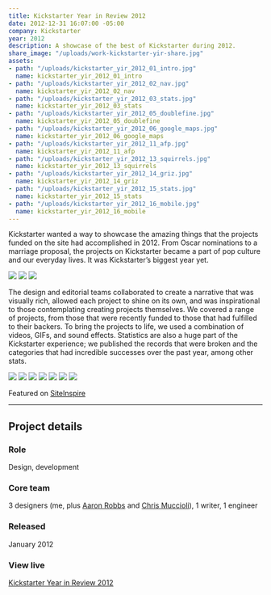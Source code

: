 ```yaml
---
title: Kickstarter Year in Review 2012
date: 2012-12-31 16:07:00 -05:00
company: Kickstarter
year: 2012
description: A showcase of the best of Kickstarter during 2012.
share_image: "/uploads/work-kickstarter-yir-share.jpg"
assets:
- path: "/uploads/kickstarter_yir_2012_01_intro.jpg"
  name: kickstarter_yir_2012_01_intro
- path: "/uploads/kickstarter_yir_2012_02_nav.jpg"
  name: kickstarter_yir_2012_02_nav
- path: "/uploads/kickstarter_yir_2012_03_stats.jpg"
  name: kickstarter_yir_2012_03_stats
- path: "/uploads/kickstarter_yir_2012_05_doublefine.jpg"
  name: kickstarter_yir_2012_05_doublefine
- path: "/uploads/kickstarter_yir_2012_06_google_maps.jpg"
  name: kickstarter_yir_2012_06_google_maps
- path: "/uploads/kickstarter_yir_2012_11_afp.jpg"
  name: kickstarter_yir_2012_11_afp
- path: "/uploads/kickstarter_yir_2012_13_squirrels.jpg"
  name: kickstarter_yir_2012_13_squirrels
- path: "/uploads/kickstarter_yir_2012_14_griz.jpg"
  name: kickstarter_yir_2012_14_griz
- path: "/uploads/kickstarter_yir_2012_15_stats.jpg"
  name: kickstarter_yir_2012_15_stats
- path: "/uploads/kickstarter_yir_2012_16_mobile.jpg"
  name: kickstarter_yir_2012_16_mobile
---
```


Kickstarter wanted a way to showcase the amazing things that the projects funded on the site had accomplished in 2012. From Oscar nominations to a marriage proposal, the projects on Kickstarter became a part of pop culture and our everyday lives. It was Kickstarter’s biggest year yet.

<div class="jh-text-cms__img jh-text-cms__img--full-width">
  <img src="/uploads/kickstarter_yir_2012_01_intro.jpg">
  <img src="/uploads/kickstarter_yir_2012_02_nav.jpg">
  <img src="/uploads/kickstarter_yir_2012_03_stats.jpg">
</div>

The design and editorial teams collaborated to create a narrative that was visually rich, allowed each project to shine on its own, and was inspirational to those contemplating creating projects themselves. We covered a range of projects, from those that were recently funded to those that had fulfilled to their backers. To bring the projects to life, we used a combination of videos, GIFs, and sound effects. Statistics are also a huge part of the Kickstarter experience; we published the records that were broken and the categories that had incredible successes over the past year, among other stats.

<div class="jh-text-cms__img jh-text-cms__img--full-width">
  <img src="/uploads/kickstarter_yir_2012_05_doublefine.jpg">
  <img src="/uploads/kickstarter_yir_2012_06_google_maps.jpg">
  <img src="/uploads/kickstarter_yir_2012_11_afp.jpg">
  <img src="/uploads/kickstarter_yir_2012_13_squirrels.jpg">
  <img src="/uploads/kickstarter_yir_2012_14_griz.jpg">
  <img src="/uploads/kickstarter_yir_2012_15_stats.jpg">
  <img src="/uploads/kickstarter_yir_2012_16_mobile.jpg">
</div>

Featured on [SiteInspire](http://www.siteinspire.com/websites/3105-the-best-of-kickstarter-2012)


---


## Project details

<div class="jh-text-cms__project-details">
    <div>
        <h3>Role</h3>
    </div>
    <div>
        <p>Design, development</p>
    </div>
    <div>
        <h3>Core team</h3>
    </div>
    <div>
        <p>3 designers (me, plus <a href="http://aaronrobbs.com">Aaron Robbs</a> and <a href="https://chrismuccioli.com">Chris Muccioli</a>), 1 writer, 1 engineer</p>
    </div>
    <div>
        <h3>Released</h3>
    </div>
    <div>
        <p>January 2012</p>
    </div>
    <div>
        <h3>View live</h3>
    </div>
    <div>
        <p><a href="http://kickstarter.com/year/2012" target="_blank">Kickstarter Year in Review 2012</a></p>
    </div>
</div>
